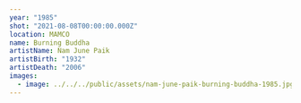 ```yaml
---
year: "1985"
shot: "2021-08-08T00:00:00.000Z"
location: MAMCO
name: Burning Buddha
artistName: Nam June Paik
artistBirth: "1932"
artistDeath: "2006"
images:
  - image: ../../../public/assets/nam-june-paik-burning-buddha-1985.jpg
---
```


